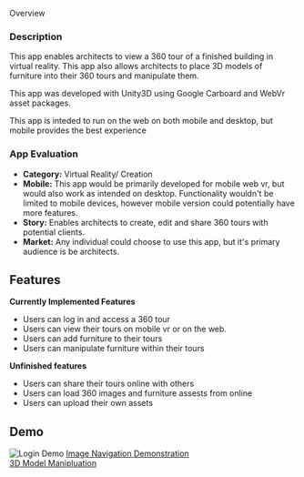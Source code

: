 <p align = "center>
<img src='https://i.imgur.com/if29pJx.jpg' title = 'App Logo' width = '' alt= 'App Logo'/>
            </p>
## Table of Contents
1. [Overview](#Overview)
1. [Features](#Features)
1. [Demo](#Demo)

## Overview
### Description
This app enables architects to view a 360 tour of a finished building in virtual reality. This app also allows architects to place 3D models of furniture into their 360 tours and manipulate them. 

This app was developed with Unity3D using Google Carboard and WebVr asset packages.

This app is inteded to run on the web on both mobile and desktop, but mobile provides the best experience

### App Evaluation
- **Category:** Virtual Reality/ Creation
- **Mobile:** This app would be primarily developed for mobile web vr, but would also work as intended on desktop. Functionality wouldn't be limited to mobile devices, however mobile version could potentially have more features.
- **Story:** Enables architects to create, edit and share 360 tours with potential clients.
- **Market:** Any individual could choose to use this app, but it's primary audience is be architects.

## Features

**Currently Implemented Features**

* Users can log in and access a 360 tour
* Users can view their tours on mobile vr or on the web.
* Users can add furniture to their tours
* Users can manipulate furniture within their tours

**Unfinished features**

* Users can share their tours online with others
* Users can load 360 images and furniture assests from online
* Users can upload their own assets

## Demo 

<img src='https://media.giphy.com/media/PiuWav1VmNOM4QObNU/giphy.gif' title = 'Login Demo' width = '' alt= 'Login Demo'/>
<a href="https://www.youtube.com/watch?v=uUA6_Tq-exk" target="_blank">Image Navigation Demonstration</a> <br>
<a href= "https://youtu.be/-CfFNNg4Ink" target= "_blank"> 3D Model Manipluation </a>
